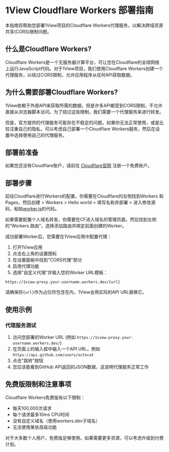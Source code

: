 # 1View Cloudflare Workers 部署指南

本指南将帮助您部署1View项目的Cloudflare Workers代理服务，以解决跨域资源共享(CORS)限制问题。

## 什么是Cloudflare Workers?

Cloudflare Workers是一个无服务器计算平台，可让您在Cloudflare的全球网络上运行JavaScript代码。对于1View项目，我们使用Cloudflare Workers创建一个代理服务，以绕过CORS限制，允许应用程序从任何API获取数据。

## 为什么需要部署Cloudflare Workers?

1View依赖于外部API来获取所需的数据，但是许多API都受到CORS限制，不允许直接从浏览器脚本访问。为了绕过这些限制，我们需要一个代理服务来进行转发。

但是，官方提供的代理服务可能存在不稳定的问题。如果你无法正常使用，或是比较注重自己的隐私，可以考虑自己部署一个Cloudflare Workers服务，然后在设置中选择使用自己的代理服务。

## 部署前准备

如果您还没有Cloudflare账户，请前往 [Cloudflare官网](https://dash.cloudflare.com/sign-up) 注册一个免费账户。

## 部署步骤

前往Cloudflare进行Workers的配置，你需要在Cloudflare的左侧找到Workers 和Pages，然后创建 > Workers > Hello world > 填写名称并部署 > 进入修改源码，粘贴[worker.js](/cloudflare/worker.js)的代码。

如果需要配置个人域名转发，你需要在CF进入域名的管理页面，然后找到左侧的“Workers 路由”，选择添加路由并绑定前面创建的Worker。

成功部署Worker后，您需要在1View应用中配置代理：

1. 打开1View应用
2. 点击右上角的设置图标
3. 在设置面板中找到"CORS代理"部分
4. 启用代理功能
5. 选择"自定义代理"并输入您的Worker URL模板：

```
https://1view-proxy.your-username.workers.dev/{url}
```

请确保将`{url}`作为占位符包含在内，1View会用实际的API URL替换它。

## 使用示例

### 代理服务测试

1. 访问您部署的Worker URL (例如 `https://1view-proxy.your-username.workers.dev/`)
2. 在页面上的输入框中输入一个API URL，例如 `https://api.github.com/users/octocat`
3. 点击"跳转"按钮
4. 您应该能看到GitHub API返回的JSON数据，这说明代理服务正常工作

## 免费版限制和注意事项

Cloudflare Workers免费版有以下限制：

- 每天100,000次请求
- 每个请求最多10ms CPU时间
- 没有自定义域名（使用workers.dev子域名）
- 无法使用某些高级功能

对于大多数个人用户，免费版足够使用。如果需要更多资源，可以考虑升级到付费计划。
